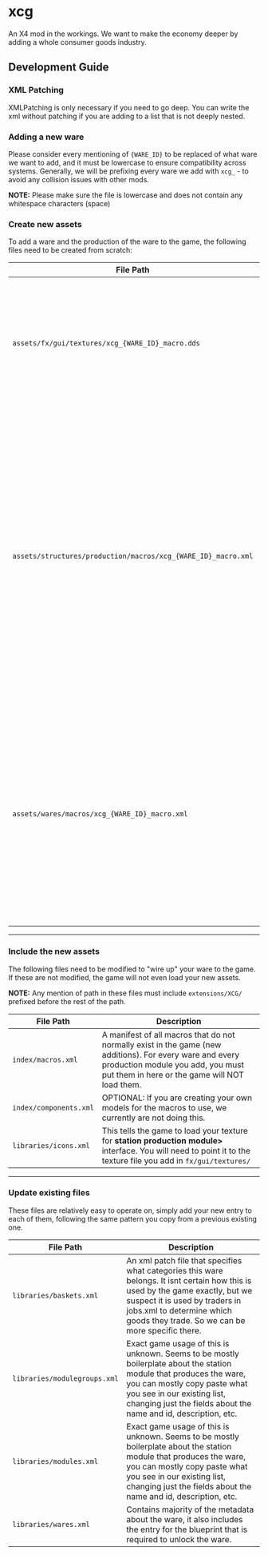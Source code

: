 # xcg
An X4 mod in the workings. We want to make the economy deeper by adding a whole consumer goods industry.

## Development Guide

### XML Patching

XMLPatching is only necessary if you need to go deep.  You can write the xml without patching if you are adding to a list that is not deeply nested.

### Adding a new ware

Please consider every mentioning of `{WARE_ID}` to be replaced of what ware we want to add, and it must be lowercase to ensure compatibility across systems. 
Generally, we will be prefixing every ware we add with `xcg_` - to avoid any collision issues with other mods.

**NOTE:** Please make sure the file is lowercase and does not contain any whitespace characters (space)

### Create new assets

To add a ware and the production of the ware to the game, the following files need to be created from scratch:

<table>
<thead>
    <tr>
        <th>File Path</th>
        <th>Description</th>
    </tr>    
</thead>
<tbody>
  <tr>
    <td><code>assets/fx/gui/textures/xcg_{WARE_ID}_macro.dds</code></td>
    <td>A 256x256x 2D image encoded as a <strong>dds texture</strong> that is presented to the user in the Station Build interface.</td>
  </tr>
  <tr>
    <td><code>assets/structures/production/macros/xcg_{WARE_ID}_macro.xml</code></td>
    <td>Contains some of information about the <strong>station production module</strong> of this ware. specifically the hull strength, maximum workforce, explosive radius when destroyed, and what ware it creates.  It does NOT contain more information about the ware itself, such as production costs.
    </td>    
  </tr>
  <tr>
    <td><code>assets/wares/macros/xcg_{WARE_ID}_macro.xml</code></td>
    <td>Contains very limited information about the ware itself, seems to be <strong>boilerplate</strong> code. but it has to exist.  You can copy and paste all the code from an existing wares macro into this one, changing only its name</td>
  </tr>
</tbody>
</table>

---

### Include the new assets

The following files need to be modified to "wire up" your ware to the game.  If these are not modified, the game will not even load your new assets.

**NOTE:** Any mention of path in these files must include `extensions/XCG/` prefixed before the rest of the path.

<table>
<thead>
    <tr>
        <th>File Path</th>
        <th>Description</th>
    </tr>    
</thead>
<tbody>
  <tr>
    <td><code>index/macros.xml</code></td>
    <td>A manifest of all macros that do not normally exist in the game (new additions).  For every ware and every production module you add, you must put them in here or the game will NOT load them.</td>
  </tr>
  <tr>
    <td><code>index/components.xml</code></td>
    <td>OPTIONAL: If you are creating your own models for the macros to use, we currently are not doing this.</td>
  </tr>
  <tr>
    <td><code>libraries/icons.xml</code></td>
    <td>This tells the game to load your texture for <strong>station production module></strong> interface.  You will need to point it to the texture file you add in <code>fx/gui/textures/</code></td>    
  </tr>  
</tbody>
</table>

---

### Update existing files

These files are relatively easy to operate on, simply add your new entry to each of them, following the same pattern you copy from a previous existing one.

<table>
<thead>
    <tr>
        <th>File Path</th>
        <th>Description</th>
    </tr>
</thead>
<tbody>
  <tr>
    <td><code>libraries/baskets.xml</code></td>
    <td>An xml patch file that specifies what categories this ware belongs.  It isnt certain how this is used by the game exactly, but we suspect it is used by traders in jobs.xml to determine which goods they trade. So we can be more specific there.</td>
  </tr>  
  <tr>
    <td><code>libraries/modulegroups.xml</code></td>
    <td>Exact game usage of this is unknown. Seems to be mostly boilerplate about the station module that produces the ware, you can mostly copy paste what you see in our existing list, changing just the fields about the name and id, description, etc.
    </td>
  </tr>
  <tr>
    <td><code>libraries/modules.xml</code></td>
    <td>Exact game usage of this is unknown. Seems to be mostly boilerplate about the station module that produces the ware, you can mostly copy paste what you see in our existing list, changing just the fields about the name and id, description, etc.
    </td>
  </tr>
  <tr>
    <td><code>libraries/wares.xml</code></td>
    <td>Contains majority of the metadata about the ware, it also includes the entry for the blueprint that is required to unlock the ware.
    </td>
  </tr>    
</tbody>
</table>
